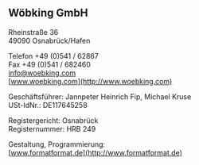 ---
---

## Wöbking GmbH
Rheinstraße 36  
49090 Osnabrück/Hafen

Telefon +49 (0)541 / 62867  
Fax +49 (0)541 / 682460  
[info@woebking.com](mailto:info@woebking.com)  
[www.woebking.com](http://www.woebking.com)

Geschäftsführer: Jannpeter Heinrich Fip, Michael Kruse  
USt-IdNr.: DE117645258

Registergericht: Osnabrück  
Registernummer: HRB 249

Gestaltung, Programmierung:  
[www.formatformat.de](http://www.formatformat.de)
